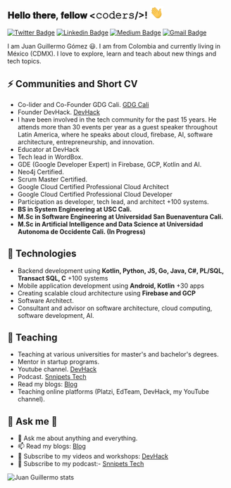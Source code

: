<h2> 𝐇𝐞𝐥𝐥𝐨 𝐭𝐡𝐞𝐫𝐞, 𝐟𝐞𝐥𝐥𝐨𝐰 <𝚌𝚘𝚍𝚎𝚛𝚜/>! <img src="https://raw.githubusercontent.com/ABSphreak/ABSphreak/master/gifs/Hi.gif" width="30px"></h2>

[![Twitter Badge](https://img.shields.io/badge/-@jggomezt-1ca0f1?style=flat-square&labelColor=1ca0f1&logo=twitter&logoColor=white&link=https://twitter.com/jggomezt)](https://twitter.com/jggomezt) [![Linkedin Badge](https://img.shields.io/badge/-jggomezt-blue?style=flat-square&logo=Linkedin&logoColor=white&link=https://www.linkedin.com/in/jggomezt/)](https://www.linkedin.com/in/jggomezt/) [![Medium Badge](https://img.shields.io/badge/-@jggomezt-03a57a?style=flat-square&labelColor=000000&logo=Medium&link=https://medium.com/@jggomezt)](https://medium.com/@jggomezt)
[![Gmail Badge](https://img.shields.io/badge/-DevHack-c14438?style=flat-square&logo=Gmail&logoColor=white&link=https://www.youtube.com/devhack)](https://www.youtube.com/devhack)

I am Juan Guillermo Gómez 😃. I am from Colombia and currently living in México (CDMX). I love to explore, learn and teach about new things and tech topics.

## ⚡ Communities and Short CV
* Co-lider and Co-Founder GDG Cali. [GDG Cali](https://www.meetup.com/GDGCali/)
* Founder DevHack. [DevHack](https://devhack.co)
* I have been involved in the tech community for the past 15 years. He attends more than 30 events per year as a guest speaker throughout Latin America, where he speaks about cloud, firebase, AI, software architecture, entrepreneurship, and innovation.
* Educator at DevHack
* Tech lead in WordBox.
* GDE (Google Developer Expert) in Firebase, GCP, Kotlin and AI.
* Neo4j Certified.
* Scrum Master Certified.
* Google Cloud Certified Professional Cloud Architect
* Google Cloud Certified Professional Cloud Developer
* Participation as developer, tech lead, and architect +100 systems.
* **BS in System Engineering at USC Cali.**
* **M.Sc in Software Engineering at Universidad San Buenaventura Cali.**
* **M.Sc in Artificial Intelligence and Data Science at Universidad Autonoma de Occidente Cali. (In Progress)**
## 🚀 Technologies
- Backend development using **Kotlin, Python, JS, Go, Java, C#, PL/SQL, Transact SQL, C** +100 systems
- Mobile application development using **Android, Kotlin** +30 apps
- Creating scalable cloud architecture using **Firebase and GCP**
- Software Architect.
- Consultant and advisor on software architecture, cloud computing, software development, AI.
## 💬 Teaching
- Teaching at various universities for master's and bachelor's degrees.
- Mentor in startup programs.
- Youtube channel. [DevHack](https://www.youtube.com/devhack)
- Podcast. [Snnipets Tech](https://anchor.fm/jggomez)
- Read my blogs: [Blog](https://medium.com/@jggomezt)
- Teaching online platforms (Platzi, EdTeam, DevHack, my YouTube channel).
## 🔭 Ask me 🤔
- 💬  Ask me about anything and everything.
- 📫  Read my blogs: [Blog](https://medium.com/@jggomezt)
- 🔔  Subscribe to my videos and workshops: [DevHack](https://www.youtube.com/devhack)
- 🔔  Subscribe to my podcast:- [Snnipets Tech](https://anchor.fm/jggomez)

![Juan Guillermo stats](https://github-readme-stats.vercel.app/api?username=jggomez&hide=["issues"]&show_icons=true)
